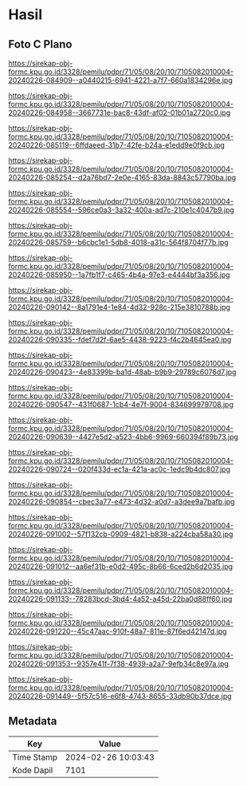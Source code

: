 # Hasil

## Foto C Plano

https://sirekap-obj-formc.kpu.go.id/3328/pemilu/pdpr/71/05/08/20/10/7105082010004-20240226-084909--a0440215-6941-4221-a7f7-660a1834296e.jpg

https://sirekap-obj-formc.kpu.go.id/3328/pemilu/pdpr/71/05/08/20/10/7105082010004-20240226-084958--3667731e-bac8-43df-af02-01b01a2720c0.jpg

https://sirekap-obj-formc.kpu.go.id/3328/pemilu/pdpr/71/05/08/20/10/7105082010004-20240226-085119--6ffdaeed-31b7-42fe-b24a-e1edd9e0f9cb.jpg

https://sirekap-obj-formc.kpu.go.id/3328/pemilu/pdpr/71/05/08/20/10/7105082010004-20240226-085254--d2a76bd7-2e0e-4165-83da-8843c57790ba.jpg

https://sirekap-obj-formc.kpu.go.id/3328/pemilu/pdpr/71/05/08/20/10/7105082010004-20240226-085554--596ce0a3-3a32-400a-ad7c-210e1c4047b9.jpg

https://sirekap-obj-formc.kpu.go.id/3328/pemilu/pdpr/71/05/08/20/10/7105082010004-20240226-085759--b6cbc1e1-5db8-4018-a31c-564f8704f77b.jpg

https://sirekap-obj-formc.kpu.go.id/3328/pemilu/pdpr/71/05/08/20/10/7105082010004-20240226-085950--1a7fb1f7-c465-4b4a-97e3-e4444bf3a356.jpg

https://sirekap-obj-formc.kpu.go.id/3328/pemilu/pdpr/71/05/08/20/10/7105082010004-20240226-090142--8a1791e4-1e84-4d32-928c-215e3810788b.jpg

https://sirekap-obj-formc.kpu.go.id/3328/pemilu/pdpr/71/05/08/20/10/7105082010004-20240226-090335--fdef7d2f-6ae5-4438-9223-f4c2b4645ea0.jpg

https://sirekap-obj-formc.kpu.go.id/3328/pemilu/pdpr/71/05/08/20/10/7105082010004-20240226-090423--4e83399b-ba1d-48ab-b9b9-29789c6076d7.jpg

https://sirekap-obj-formc.kpu.go.id/3328/pemilu/pdpr/71/05/08/20/10/7105082010004-20240226-090547--431f0687-1cb4-4e7f-9004-834699979708.jpg

https://sirekap-obj-formc.kpu.go.id/3328/pemilu/pdpr/71/05/08/20/10/7105082010004-20240226-090639--4427e5d2-a523-4bb6-9969-660394f89b73.jpg

https://sirekap-obj-formc.kpu.go.id/3328/pemilu/pdpr/71/05/08/20/10/7105082010004-20240226-090724--020f433d-ec1a-421a-ac0c-1edc9b4dc807.jpg

https://sirekap-obj-formc.kpu.go.id/3328/pemilu/pdpr/71/05/08/20/10/7105082010004-20240226-090854--cbec3a77-e473-4d32-a0d7-a3dee9a7bafb.jpg

https://sirekap-obj-formc.kpu.go.id/3328/pemilu/pdpr/71/05/08/20/10/7105082010004-20240226-091002--57f132cb-0909-4821-b838-a224cba58a30.jpg

https://sirekap-obj-formc.kpu.go.id/3328/pemilu/pdpr/71/05/08/20/10/7105082010004-20240226-091012--aa6ef31b-e0d2-495c-8b66-6ced2b6d2035.jpg

https://sirekap-obj-formc.kpu.go.id/3328/pemilu/pdpr/71/05/08/20/10/7105082010004-20240226-091133--78283bcd-3bd4-4a52-a45d-22ba0d88ff60.jpg

https://sirekap-obj-formc.kpu.go.id/3328/pemilu/pdpr/71/05/08/20/10/7105082010004-20240226-091220--45c47aac-910f-48a7-811e-87f6ed42147d.jpg

https://sirekap-obj-formc.kpu.go.id/3328/pemilu/pdpr/71/05/08/20/10/7105082010004-20240226-091353--9357e41f-7f38-4939-a2a7-9efb34c8e97a.jpg

https://sirekap-obj-formc.kpu.go.id/3328/pemilu/pdpr/71/05/08/20/10/7105082010004-20240226-091449--5f57c516-e6f8-4743-8655-33db90b37dce.jpg


## Metadata

| Key        | Value               |
| ---------- | ------------------- |
| Time Stamp | 2024-02-26 10:03:43 |
| Kode Dapil | 7101                |



